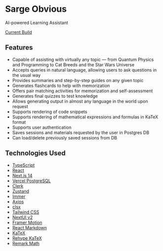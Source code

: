 # Sarge Obvious

AI-powered Learning Assistant

[Current Build](https://sarge-obvious.vercel.app/)

## Features

- Capable of assisting with virtually any topic — from Quantum Physics and Programming to Cat Breeds and the Star Wars Universe
- Accepts queries in natural language, allowing users to ask questions in the usual way
- Provides summaries and step-by-step guides on any given topic
- Generates flashcards to help with memorization
- Offers pair matching activities for memorization and self-assessment
- Generates final quizzes to test knowledge
- Allows generating output in almost any language in the world upon request
- Supports rendering of code snippets
- Supports rendering of mathematical expressions and formulas in KaTeX format
- Supports user authentication
- Saves sessions and materials requested by the user in Postgres DB
- Can load/delete previously saved sessions from DB

## Technologies Used

- [TypeScript](https://www.typescriptlang.org/)
- [React](https://react.dev/)
- [Next.js 14](https://nextjs.org/docs/getting-started)
- [Vercel PostgreSQL](https://vercel.com/docs/storage/vercel-postgres)
- [Clerk](https://clerk.com/)
- [Zustand](https://zustand.docs.pmnd.rs/getting-started/introduction)
- [Immer](https://immerjs.github.io/immer/)
- [Axios](https://axios-http.com/)
- [clsx](https://www.npmjs.com/package/clsx)
- [Tailwind CSS](https://tailwindcss.com/)
- [NextUI v2](https://nextui.org/)
- [Framer Motion](https://www.framer.com/motion/)
- [React Markdown](https://github.com/remarkjs/react-markdown)
- [KaTeX](https://katex.org/)
- [Rehype KaTeX](https://www.npmjs.com/package/rehype-katex)
- [Remark Math](https://www.npmjs.com/package/remark-math)
